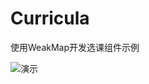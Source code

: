 # Curricula

使用WeakMap开发选课组件示例   

![演示](https://tva1.sinaimg.cn/large/00831rSTly1gdc782o7stg30pc0diq71.gif)
